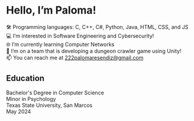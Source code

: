 # Hello, I’m Paloma!  
🛠 Programming languages: C, C++, C#, Python, Java, HTML, CSS, and JS  
💻 I’m interested in Software Engineering and Cybersecurity!  
🌐 I’m currently learning Computer Networks  
👾 I’m on a team that is developing a dungeon crawler game using Unity!  
📫 You can reach me at 222palomaresendiz@gmail.com  

## Education
  Bachelor's Degree in Computer Science  
  Minor in Psychology  
  Texas State University, San Marcos  
  May 2024
<!---
palomaresendiz/palomaresendiz is a ✨ special ✨ repository because its `README.md` (this file) appears on your GitHub profile.
You can click the Preview link to take a look at your changes.
--->
